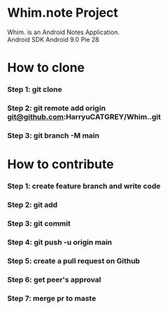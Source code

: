 # Whim.note Project
Whim. is an Android Notes Application.<br>
Android SDK Android 9.0 Pie 28  


# How to clone
### Step 1: git clone
### Step 2: git remote add origin git@github.com:HarryuCATGREY/Whim..git
### Step 3: git branch -M main



# How to contribute
### Step 1: create feature branch and write code
### Step 2: git add
### Step 3: git commit
### Step 4: git push -u origin main
### Step 5: create a pull request on Github
### Step 6: get peer's approval
### Step 7: merge pr to maste
